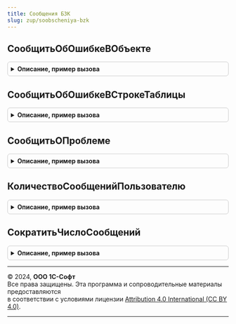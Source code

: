 ```yaml
---
title: Сообщения БЗК
slug: zup/soobscheniya-bzk
---
```



## СообщитьОбОшибкеВОбъекте
<details style="margin: 1em 0; padding: 0.5em; border: 1px solid #ccc; border-radius: 6px;">

<summary style="font-weight: bold; cursor: pointer;">Описание, пример вызова</summary>

```bsl

// Сообщает об ошибке заполнения в реквизите объекта и включает флажок Отказ.
//
// Параметры:
//   Отказ        - Булево        - Флажок отказа, который включается в данной процедуре.
//   Объект       - ЛюбаяСсылка,
//                  ЛюбойОбъект   - Объект, в котором обнаружена ошибка.
//   Текст        - Строка        - Текст ошибки.
//   ИмяРеквизита - Строка        - Имя реквизита, в котором обнаружена ошибка.
//
Процедура СообщитьОбОшибкеВОбъекте(Отказ, Объект, Текст, ИмяРеквизита = "") Экспорт
```

Пример вызова
```bsl
СообщенияБЗК.СообщитьОбОшибкеВОбъекте(Отказ, Объект, Текст, ИмяРеквизита);
```
</details>

## СообщитьОбОшибкеВСтрокеТаблицы
<details style="margin: 1em 0; padding: 0.5em; border: 1px solid #ccc; border-radius: 6px;">

<summary style="font-weight: bold; cursor: pointer;">Описание, пример вызова</summary>

```bsl

// Сообщает об ошибке заполнения в реквизите объекта и включает флажок Отказ.
//
// Параметры:
//   Отказ         - Булево                 - Флажок отказа, который включается в данной процедуре.
//   Объект        - ЛюбаяСсылка,
//                   ЛюбойОбъект            - Объект, в котором обнаружена ошибка.
//   ИмяТаблицы    - Строка                 - Имя табличной части.
//   СтрокаТаблицы - Строка табличной части - Строка табличной части.
//   ИмяРеквизита  - Строка                 - Имя реквизита строки табличной части.
//   Текст         - Строка                 - Текст ошибки. Если не указан, то будет сформирован стандартный текст ошибки.
//
Процедура СообщитьОбОшибкеВСтрокеТаблицы(Отказ, Объект, ИмяТаблицы, СтрокаТаблицы, ИмяРеквизита, Текст) Экспорт
```

Пример вызова
```bsl
СообщенияБЗК.СообщитьОбОшибкеВСтрокеТаблицы(Отказ, Объект, ИмяТаблицы, СтрокаТаблицы, ИмяРеквизита, Текст) 
```
</details>

## СообщитьОПроблеме
<details style="margin: 1em 0; padding: 0.5em; border: 1px solid #ccc; border-radius: 6px;">

<summary style="font-weight: bold; cursor: pointer;">Описание, пример вызова</summary>

```bsl

// Выводит сообщение предупреждающее о проблеме связанной с указанным полем объекта.
//
// Параметры:
//   Текст  - Строка                   - Текст сообщения.
//   Объект - ЛюбаяСсылка, ЛюбойОбъект - Объект, в котором обнаружена проблема.
//   Поле   - Строка                   - Полное имя реквизита, в котором обнаружена проблема.
//
Процедура СообщитьОПроблеме(Текст, Объект = Неопределено, Поле = "") Экспорт
```

Пример вызова
```bsl
СообщенияБЗК.СообщитьОПроблеме(Текст, Объект, Поле);
```
</details>

## КоличествоСообщенийПользователю
<details style="margin: 1em 0; padding: 0.5em; border: 1px solid #ccc; border-radius: 6px;">

<summary style="font-weight: bold; cursor: pointer;">Описание, пример вызова</summary>

```bsl

// Возвращает количество сообщений, которые еще не были выведены пользователю.
//
// Возвращаемое значение:
//   Число
//
Функция КоличествоСообщенийПользователю() Экспорт
```

Пример вызова
```bsl
Результат = СообщенияБЗК.КоличествоСообщенийПользователю() 
```
</details>

## СократитьЧислоСообщений
<details style="margin: 1em 0; padding: 0.5em; border: 1px solid #ccc; border-radius: 6px;">

<summary style="font-weight: bold; cursor: pointer;">Описание, пример вызова</summary>

```bsl

// Сокращает число сообщений до указанного количества. Оставляет первые N сообщений, удаляя сообщения с конца стека.
//
// Параметры:
//   Количество - Число - Количество сообщений которое должно остаться чтобы быть выведено пользователю.
//       См. СообщенияБЗК.КоличествоСообщенийПользователю().
//
Процедура СократитьЧислоСообщений(Количество, ТекстыСообщений = Неопределено) Экспорт
```

Пример вызова
```bsl
СообщенияБЗК.СократитьЧислоСообщений(Количество, ТекстыСообщений);
```
</details>

---

© 2024, **ООО 1С-Софт**  
Все права защищены. Эта программа и сопроводительные материалы предоставляются  
в соответствии с условиями лицензии [Attribution 4.0 International (CC BY 4.0)](https://creativecommons.org/licenses/by/4.0/legalcode).

---
